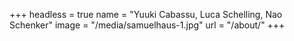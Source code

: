 +++
headless = true
name = "Yuuki Cabassu, Luca Schelling, Nao Schenker"
image = "/media/samuelhaus-1.jpg"
url = "/about/"
+++
